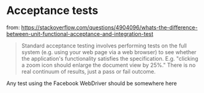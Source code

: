 # Acceptance tests
from: 
https://stackoverflow.com/questions/4904096/whats-the-difference-between-unit-functional-acceptance-and-integration-test

> Standard acceptance testing involves performing tests on the full system (e.g. using your web page via a web browser) to see whether the application's functionality satisfies the specification. E.g. "clicking a zoom icon should enlarge the document view by 25%." There is no real continuum of results, just a pass or fail outcome. 

Any test using the Facebook WebDriver should be somewhere here